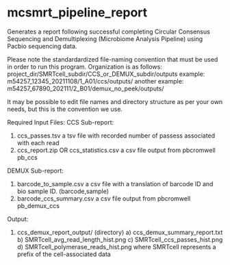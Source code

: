 # mcsmrt_pipeline_report
Generates a report following successful completing Circular Consensus Sequencing and Demultiplexing (Microbiome Analysis Pipeline) using Pacbio sequencing data.

Please note the standardardized file-naming convention that must be used in order to run this program. Organization is as follows:
project_dir/SMRTcell_subdir/CCS_or_DEMUX_subdir/outputs
example:
m54257_12345_20211108/1_A01/ccs/outputs/
another example:
m54257_67890_202111/2_B01/demux_no_peek/outputs/

It may be possible to edit file names and directory structure as per your own needs, but this is the convention we use.

Required Input Files:
CCS Sub-report:
1) ccs_passes.tsv 
a tsv file with recorded number of passess associated with each read
2) ccs_report.zip OR ccs_statistics.csv
a csv file output from pbcromwell pb_ccs 

DEMUX Sub-report:
1) barcode_to_sample.csv 
a csv file with a translation of barcode ID and bio sample ID. (barcode,sample)
2) barcode_ccs_summary.csv
a csv file output from pbcromwell pb_demux_ccs

Output:
1) ccs_demux_report_output/ (directory)
a) ccs_demux_summary_report.txt
b) SMRTcell_avg_read_length_hist.png
c) SMRTcell_ccs_passes_hist.png
d) SMRTcell_polymerase_reads_hist.png
where SMRTcell represents a prefix of the cell-associated data

